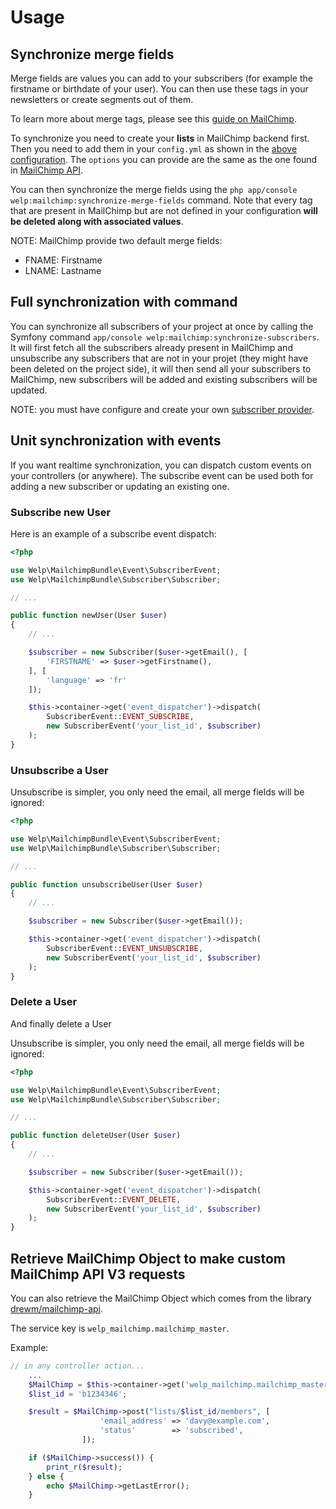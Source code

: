 # Usage

## Synchronize merge fields

Merge fields are values you can add to your subscribers (for example the firstname or birthdate of your user). You can then use these tags in your newsletters or create segments out of them.

To learn more about merge tags, please see this [guide on MailChimp](http://kb.mailchimp.com/merge-tags/using/getting-started-with-merge-tags).

To synchronize you need to create your **lists** in MailChimp backend first. Then you need to add them in your `config.yml` as shown in the [above configuration](configuration.md). The `options` you can provide are the same as the one found in [MailChimp API](http://developer.mailchimp.com/documentation/mailchimp/reference/lists/merge-fields/).

You can then synchronize the merge fields using the `php app/console welp:mailchimp:synchronize-merge-fields` command. Note that every tag that are present in MailChimp but are not defined in your configuration **will be deleted along with associated values**.

NOTE: MailChimp provide two default merge fields:

* FNAME: Firstname
* LNAME: Lastname

## Full synchronization with command

You can synchronize all subscribers of your project at once by calling the Symfony command `app/console welp:mailchimp:synchronize-subscribers`. It will first fetch all the subscribers already present in MailChimp and unsubscribe any subscribers that are not in your projet (they might have been deleted on the project side), it will then send all your subscribers to MailChimp, new subscribers will be added and existing subscribers will be updated.

NOTE: you must have configure and create your own [subscriber provider](subscriber-provider.md).

## Unit synchronization with events

If you want realtime synchronization, you can dispatch custom events on your controllers (or anywhere). The subscribe event can be used both for adding a new subscriber or updating an existing one.

### Subscribe new User

Here is an example of a subscribe event dispatch:

```php
<?php

use Welp\MailchimpBundle\Event\SubscriberEvent;
use Welp\MailchimpBundle\Subscriber\Subscriber;

// ...

public function newUser(User $user)
{
    // ...

    $subscriber = new Subscriber($user->getEmail(), [
		'FIRSTNAME' => $user->getFirstname(),
	], [
        'language' => 'fr'
    ]);

	$this->container->get('event_dispatcher')->dispatch(
        SubscriberEvent::EVENT_SUBSCRIBE,
        new SubscriberEvent('your_list_id', $subscriber)
    );
}
```

### Unsubscribe a User

Unsubscribe is simpler, you only need the email, all merge fields will be ignored:

```php
<?php

use Welp\MailchimpBundle\Event\SubscriberEvent;
use Welp\MailchimpBundle\Subscriber\Subscriber;

// ...

public function unsubscribeUser(User $user)
{
    // ...

    $subscriber = new Subscriber($user->getEmail());

    $this->container->get('event_dispatcher')->dispatch(
        SubscriberEvent::EVENT_UNSUBSCRIBE,
        new SubscriberEvent('your_list_id', $subscriber)
    );
}
```

### Delete a User

And finally delete a User

Unsubscribe is simpler, you only need the email, all merge fields will be ignored:

```php
<?php

use Welp\MailchimpBundle\Event\SubscriberEvent;
use Welp\MailchimpBundle\Subscriber\Subscriber;

// ...

public function deleteUser(User $user)
{
    // ...

    $subscriber = new Subscriber($user->getEmail());

    $this->container->get('event_dispatcher')->dispatch(
        SubscriberEvent::EVENT_DELETE,
        new SubscriberEvent('your_list_id', $subscriber)
    );
}
```

## Retrieve MailChimp Object to make custom MailChimp API V3 requests

You can also retrieve the MailChimp Object which comes from the library [drewm/mailchimp-api](https://github.com/drewm/mailchimp-api).

The service key is `welp_mailchimp.mailchimp_master`.

Example:

``` php
// in any controller action...
    ...
    $MailChimp = $this->container->get('welp_mailchimp.mailchimp_master');
    $list_id = 'b1234346';

    $result = $MailChimp->post("lists/$list_id/members", [
                    'email_address' => 'davy@example.com',
                    'status'        => 'subscribed',
                ]);

    if ($MailChimp->success()) {
        print_r($result);   
    } else {
        echo $MailChimp->getLastError();
    }

```

